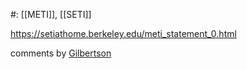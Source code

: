 #: [[METI]], [[SETI]] 

https://setiathome.berkeley.edu/meti_statement_0.html

comments by [Gilbertson](https://sites.psu.edu/seticourse/2018/01/31/what-seti-at-home-thinks-of-meti/) 

